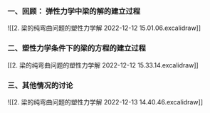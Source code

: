 ### 一、回顾： 弹性力学中梁的解的建立过程

![[2.  梁的纯弯曲问题的塑性力学解 2022-12-12 15.01.06.excalidraw]]

### 二、塑性力学条件下的梁的方程的建立过程

[[2.  梁的纯弯曲问题的塑性力学解 2022-12-12 15.33.14.excalidraw]]


### 三、其他情况的讨论

![[2.  梁的纯弯曲问题的塑性力学解 2022-12-13 14.40.46.excalidraw]]